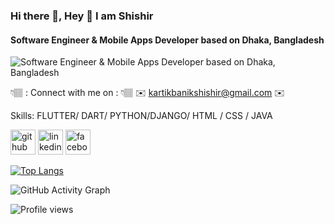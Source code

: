 ### Hi there 👋, Hey 👋  I am Shishir
####  Software Engineer & Mobile Apps Developer based on Dhaka, Bangladesh
![ Software Engineer & Mobile Apps Developer based on Dhaka, Bangladesh](https://scontent.fdac116-1.fna.fbcdn.net/v/t39.30808-6/309996035_635969364826044_669986917147131842_n.jpg?_nc_cat=107&ccb=1-7&_nc_sid=e3f864&_nc_ohc=KH31BtRHQ7IAX_1Neqy&_nc_ht=scontent.fdac116-1.fna&oh=00_AT8JGG28M-okebU2PQ3kgXaLFLDrJsmeLXoeZhu0Rjr8wA&oe=633B3E2E)

👇🏽 : Connect with me on : 👇🏽
✉️ kartikbanikshishir@gmail.com ✉️

Skills: FLUTTER/ DART/ PYTHON/DJANGO/ HTML / CSS / JAVA



[<img src='https://cdn.jsdelivr.net/npm/simple-icons@3.0.1/icons/github.svg' alt='github' height='40'>](https://github.com/KARTIKBANIK)  [<img src='https://cdn.jsdelivr.net/npm/simple-icons@3.0.1/icons/linkedin.svg' alt='linkedin' height='40'>](https://www.linkedin.com/in/linkedin.com/in/kartikbanikshishir//)  [<img src='https://cdn.jsdelivr.net/npm/simple-icons@3.0.1/icons/facebook.svg' alt='facebook' height='40'>](https://www.facebook.com/https://www.facebook.com/KartikBanikShishir/)  

[![Top Langs](https://github-readme-stats.vercel.app/api/top-langs/?username=KARTIKBANIK)](https://github.com/anuraghazra/github-readme-stats)

![GitHub Activity Graph](https://activity-graph.herokuapp.com/graph?username=KARTIKBANIK)  

![Profile views](https://gpvc.arturio.dev/KARTIKBANIK)  
